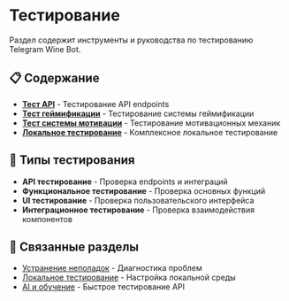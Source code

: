 # Тестирование

Раздел содержит инструменты и руководства по тестированию Telegram Wine Bot.

## 📋 Содержание

- **[Тест API](./test-api.html)** - Тестирование API endpoints
- **[Тест геймификации](./test-gamification.html)** - Тестирование системы геймификации
- **[Тест системы мотивации](./test-motivation-system.html)** - Тестирование мотивационных механик
- **[Локальное тестирование](./test-local.html)** - Комплексное локальное тестирование

## 🧪 Типы тестирования

- **API тестирование** - Проверка endpoints и интеграций
- **Функциональное тестирование** - Проверка основных функций
- **UI тестирование** - Проверка пользовательского интерфейса
- **Интеграционное тестирование** - Проверка взаимодействия компонентов

## 🔗 Связанные разделы

- [Устранение неполадок](../troubleshooting/) - Диагностика проблем
- [Локальное тестирование](../miniweb/LOCAL_TESTING.md) - Настройка локальной среды
- [AI и обучение](../ai/) - Быстрое тестирование API 